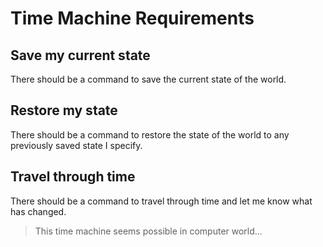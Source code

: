 # Time Machine Requirements

## Save my current state

There should be a command to save the current state of the world.

## Restore my state

There should be a command to restore the state of the world to any previously saved state I specify.

## Travel through time

There should be a command to travel through time and let me know what has changed.

> This time machine seems possible in computer world...